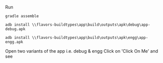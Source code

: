 
Run 

    gradle assemble
    
    adb install \\flavors-buildtypes\app\build\outputs\apk\debug\app-debug.apk
    
    adb install \\flavors-buildtypes\app\build\outputs\apk\engg\app-engg.apk
    
Open two variants of the app i.e. debug & engg
Click on 'Click On Me' and see
